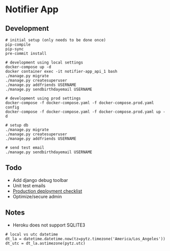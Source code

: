 # Notifier App

## Development

```
# initial setup (only needs to be done once)
pip-compile
pip-sync
pre-commit install

# development using local settings
docker-compose up -d
docker container exec -it notifier-app_api_1 bash
./manage.py migrate
./manage.py createsuperuser
./manage.py addfriends USERNAME
./manage.py sendbirthdayemail USERNAME

# development using prod settings
docker-compose -f docker-compose.yaml -f docker-compose.prod.yaml config
docker-compose -f docker-compose.yaml -f docker-compose.prod.yaml up -d

# setup db
./manage.py migrate
./manage.py createsuperuser
./manage.py addfriends USERNAME

# send test email
./manage.py sendbirthdayemail USERNAME
```

## Todo

- Add django debug toolbar
- Unit test emails
- [Production deployment checklist](https://testdriven.io/blog/production-django-deployments-on-heroku/)
- Optimize/secure admin

## Notes

- Heroku does not support SQLITE3

```
# local vs utc datetime
dt_la = datetime.datetime.now(tz=pytz.timezone('America/Los_Angeles'))
dt_utc = dt_la.astimezone(pytz.utc)
```
